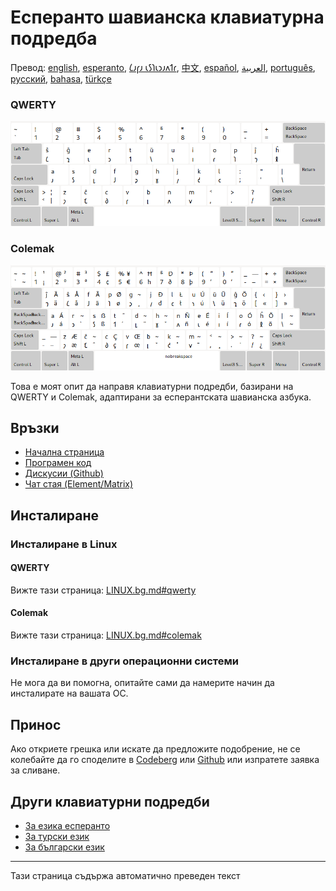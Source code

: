 # Есперанто шавианска клавиатурна подредба

Превод: [english](README.md), [esperanto](README.eo.md), [𐑖𐑨𐑝𐑨 𐑧𐑕𐑐𐑧𐑮𐑨𐑵𐑑𐑩](README.eo_shaw.md), [中文](README.zh-CN.md), [español](README.es.md), [العربية](README.ar.md), [português](README.pt.md), [русский](README.ru.md), [bahasa](README.id.md), [türkçe](README.tr.md)

### QWERTY

![Преглед на QWERTY на есперанто Shavian](./media/preview_qwerty.png)

### Colemak

![Преглед на Colemak на есперанто Shavian](./media/preview_colemak.png)

Това е моят опит да направя клавиатурни подредби, базирани на QWERTY и Colemak, адаптирани за есперантската шавианска азбука.

## Връзки

* [Начална страница](https://salif.github.io/shaw-eo/)
* [Програмен код](https://codeberg.org/salif/shaw-eo)
* [Дискусии (Github)](https://github.com/salif/shaw-eo/discussions)
* [Чат стая (Element/Matrix)](https://matrix.to/#/#salif-colemak:mozilla.org)

## Инсталиране

### Инсталиране в Linux

#### QWERTY

Вижте тази страница: [LINUX.bg.md#qwerty](./LINUX.bg.md#qwerty)

#### Colemak

Вижте тази страница: [LINUX.bg.md#colemak](./LINUX.bg.md#colemak)

### Инсталиране в други операционни системи

Не мога да ви помогна, опитайте сами да намерите начин да инсталирате на вашата ОС.

## Принос

Ако откриете грешка или искате да предложите подобрение, не се колебайте да го споделите в [Codeberg] или [Github] или изпратете заявка за сливане.

[Github]: https://github.com/salif/shaw-eo/discussions
[Codeberg]: https://codeberg.org/salif/shaw-eo/issues

## Други клавиатурни подредби

* [За езика есперанто](https://salif.github.io/colemak-eo/)
* [За турски език](https://salif.github.io/colemak-tr/)
* [За български език](https://salif.github.io/colemak-bg/)

---

Тази страница съдържа автоматично преведен текст
